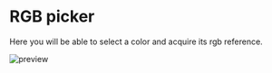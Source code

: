 # RGB picker

Here you will be able to select a color and acquire its rgb reference.

<img src="https://github.com/carloshrf/IGTI-Bootcamp/blob/master/Trabalho%20Pr%C3%A1tico/public/preview.png?raw=true" alt="preview" />
